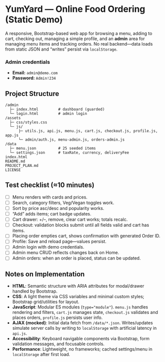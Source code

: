# YumYard — Online Food Ordering (Static Demo)

A responsive, Bootstrap-based web app for browsing a menu, adding to cart, checking out, managing a simple profile, and an **admin** area for managing menu items and tracking orders. No real backend—data loads from static JSON and “writes” persist via `localStorage`.

### Admin credentials
- **Email:** `admin@demo.com`
- **Password:** `Admin!234`

## Project Structure
```
/admin
  ├─ index.html         # dashboard (guarded)
  └─ login.html         # admin login
/assets
  ├─ css/styles.css
  └─ js/
      ├─ utils.js, api.js, menu.js, cart.js, checkout.js, profile.js, app.js
      └─ admin/auth.js, menu-admin.js, orders-admin.js
/data
  ├─ menu.json          # 25 seeded items
  └─ settings.json      # taxRate, currency, deliveryFee
index.html
README.md
PROJECT_PLAN.md
LICENSE
```
## Test checklist (≈10 minutes)
- [ ] Menu renders with cards and prices.
- [ ] Search, category filters, Veg/Vegan toggles work.
- [ ] Sort by price asc/desc and popularity works.
- [ ] “Add” adds items; cart badge updates.
- [ ] Cart drawer: +/–, remove, clear cart works; totals recalc.
- [ ] Checkout: validation blocks submit until all fields valid and cart has items.
- [ ] Placing order empties cart, shows confirmation with generated Order ID.
- [ ] Profile: Save and reload page—values persist.
- [ ] Admin login with demo credentials.
- [ ] Admin menu CRUD reflects changes back on Home.
- [ ] Admin orders: when an order is placed, status can be updated.

## Notes on Implementation
- **HTML**: Semantic structure with ARIA attributes for modal/drawer handled by Bootstrap.
- **CSS**: A light theme via CSS variables and minimal custom styles; Bootstrap grid/utilities for layout.
- **JavaScript**: Modular ES modules (`type="module"`). `menu.js` handles rendering and filters, `cart.js` manages state, `checkout.js` validates and places orders, `profile.js` persists user info.
- **AJAX (mocked)**: Initial data fetch from `/data/*.json`. Writes/updates simulate server calls by writing to `localStorage` with artificial latency in `api.js`.
- **Accessibility**: Keyboard navigable components via Bootstrap, form validation messages, and focusable controls.
- **Performance**: Lightweight, no frameworks; cached settings/menu in `localStorage` after first load.
